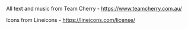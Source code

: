 All text and music from Team Cherry - https://www.teamcherry.com.au/

Icons from Lineicons - https://lineicons.com/license/
